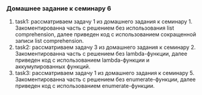 ### Домашнее задание к семинару 6 ###  
1. task1:  рассматриваем задачу 1 из домашнего задания к семинару 1. Закоментированна часть с решением без использования list comprehension, далее приведен код с использованием сокращенной записи list comprehension.
2. task2: рассматриваем задачу 3 из домашнего задания к семинару 2. Закоментированна часть с решением без lambda-функции, далее приведен код с использованием lambda-функции и аккумулированных функций.
3. task3: рассматриваем задачу 1 из домашнего задания к семинару 5. Закоментированна часть с решением без enumerate-функции, далее приведен код с использованием enumerate-функции.